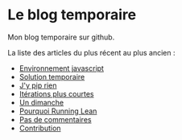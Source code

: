 # Le blog temporaire

Mon blog temporaire sur github.

La liste des articles du plus récent au plus ancien :

* [Environnement javascript](/articles/environnement-javascript.md)
* [Solution temporaire](/articles/solution-temporaire.md)
* [J'y pip rien](/articles/j-y-pip-rien.md)
* [Itérations plus courtes](/articles/iteration-plus-courtes.md)
* [Un dimanche](/articles/un-dimanche.md)
* [Pourquoi Running Lean](/articles/pourquoi-running-lean.md)
* [Pas de commentaires](/articles/pas-de-commentaires.md)
* [Contribution](/articles/contribution.md)

